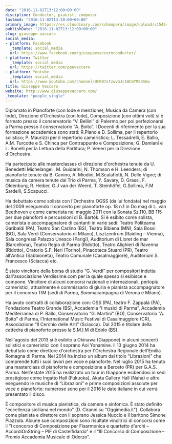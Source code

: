 ```yaml
---
date: "2016-11-02T13:12:00+00:00"
discipline: Conductor, pianist, composer
lastmod: "2016-11-02T13:20:00+00:00"
primary_image: https://res.cloudinary.com/schmopera/image/upload/v1545409169/media/webhook-uploads/1478092287888/2d5526_8a7c77c511dd47f1a7d01f0473c946b5~mv2.jpg.jpg
publishDate: "2016-11-02T13:12:00+00:00"
slug: giuseppe-vaccaro
social_media:
- platform: Facebook
  _template: social_media
  url: https://www.facebook.com/giuseppevaccaroconductor/
- platform: Twitter
  _template: social_media
  url: https://twitter.com/ppevaccaro
- platform: Youtube
  _template: social_media
  url: https://www.youtube.com/channel/UCR07xtzwvGJc1WCmYM83SGw
title: Giuseppe Vaccaro
website: http://www.giuseppevaccaro.com/
_template: "people_single"
---
```


Diplomato in Pianoforte (con lode e menzione), Musica da Camera (con lode), Direzione d'Orchestra (con lode), Composizione (con ottimi voti) si è formato presso il conservatorio “V. Bellini” di Palermo per poi perfezionarsi a Parma presso il conservatorio “A. Boito”. I Docenti di riferimento per la sua formazione accademica sono stati: R.Plano e D. Sollima, per il repertorio solistico; P. Maurizzi per il repertorio cameristico; L. Tessadrelli, E. Ballio, A.M. Turcotte e S. Chinca per Contrappunto e Composizione; G. Damiani e L. Bonelli per la Lettura della Partitura; P. Veneri per la Direzione d'Orchestra. 

Ha partecipato alle masterclasses di direzione d'orchestra tenute da U. Benedetti Michelangeli, M. Guidarini, N. Thomson e H. Leenders; di pianoforte tenute da B. Canino, A. Miodini, M.Scalafiotti, N. Delle Vigne; di musica da camera tenute dal Trio di Parma, Y. Savary, D. Grassi, F. Oldenburg, R. Heiber, G.J van der Weerd, T. Steinhöfel, G.Sollima, F.M Sardelli, S.Scapucci. 

Ha debuttato come solista con l'Orchestra OGSS (da lui fondata) nel maggio del 2009 eseguendo il concerto per pianoforte op. 18 n.1 in Do mag di L. van Beethoven e come camerista nel maggio 2011 con la Sonata Sz.110, BB 115 per due pianoforti e percussioni di B. Bartòk. Si è esibito come solista, camerista e accompagnatore di cantanti in varie sedi: Teatro Politeama Garibaldi (PA), Teatro San Carlino (BS), Teatro Bibiena (MN), Sala Bossi (BO), Sala Verdi (Conservatorio di Milano), Lisztzentrum (Raiding – Vienna), Sala congressi Palazzo Unesco (Parigi), Auditorium di Lloret de mar (Barcellona), Teatro Regio di Parma (Ridotto), Teatro Alighieri di Ravenna (Ridotto), Oratorio S.F. Neri (Torino), Pinacoteca Stuard (PR), Teatro all'Antica (Sabbioneta), Teatro Comunale (Casalmaggiore), Auditorium S. Francesco (Sciacca) etc. 

È stato vincitore della borsa di studio “G. Verdi” per compositori indetta dall'associazione Verdissime.com per la quale spesso si esibisce e compone. Vincitore di alcuni concorsi nazionali e internazionali, perlopiù cameristici, attualmente è commissario di giuria e pianista accompagnatore per il concorso TIM (sedi di Parma, Sommacampagna di Verona e Milano). 

Ha avuto contratti di collaborazione con: OSS (PA), teatro F. Zappalà (PA), Fondazione Teatro Grande (BS), Accademia “I musici di Parma”, Accademia Mediterranea di P. Ballo, Conservatorio “G. Martini” (BO), Conservatorio “A. Boito” di Parma, l'International Music Festival di Casalmaggiore (CR), Associazione “Il Cerchio delle Arti” (Sciacca). Dal 2015 è titolare della cattedra di pianoforte presso la S.M.I.M di Edolo (BS). 

Nell'agosto del 2013 si è esibito a Okinawa (Giappone) in alcuni concerti solistici e cameristici con il soprano Aoi Yonamine. Il 13 giugno 2014 ha debuttato come direttore d'orchestra per l'Orchestra Regionale dell'Emilia Romagna di Parma. Nel 2014 ha inciso un album dal titolo “Librazioni” che comprende tutti i suoi lavori per voce e pianoforte. Nel luglio 2015 ha tenuto una masterclass di pianoforte e composizione a Berceto (PR) per G.A.S. Parma. Nell'estate 2015 ha realizzato un tour in Giappone esibendosi in sedi prestigiose come Ingatto Hall (Fukuoka), Akata Gallery Hall (Naha) e altre eseguendo le musiche di “Librazioni” e prime composizioni assolute per voce e pianoforte: numerose sono per il 2016 le date italiane in cui verrà presentato il disco. 

È compositore di musica pianistica, da camera e sinfonica. È stato definito "eccellenza siciliana nel mondo" (D. Ciranni su "Oggimedia.it"). Collabora come pianista e direttore con il soprano Jessica Nuccio e il baritono Simone Piazzola. Alcune sue composizioni sono risultate vincitrici di concorsi come il “I concorso di Composizione per Fisarmonica e quartetto d'archi – AccordiOnString – PIF di Castelfidardo” e il “III Concorso di Composizione – Premio Accademia Musicale di Oderzo”.
